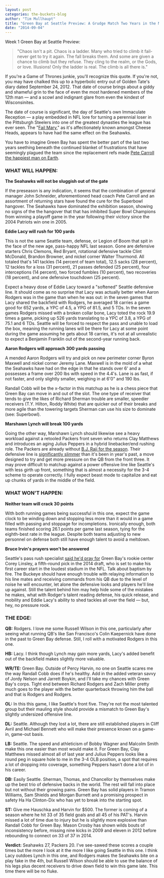 ```yaml
---
layout: post
categories: the-buckets-blog
author: "Tim Mullhaupt"
title: "Green Bay at Seattle Preview: A Grudge Match Two Years in the Making"
date: "2014-09-04"
---
```


Week 1 Green Bay at Seattle Preview:

> "Chaos isn't a pit. Chaos is a ladder. Many who tried to climb it fail-never get to try it again. The fall breaks them. And some are given a chance to climb but they refuse. They cling to the realm, or the Gods, or love. Illusions! Only the ladder is real. The climb is all there is."

If you're a Game of Thrones junkie, you'll recognize this quote. If you're not, you may have chalked this up to a hyperbolic entry out of Golden Tate's diary dated September 24, 2012. That date of course brings about a giddy and shameful grin to the face of even the most hardened members of the 12th man — and a scowl and indignant glare from even the kindest of Wisconsinites.

The date of course is significant, the day of Seattle's own Immaculate Reception — a play embedded in NFL lore for turning a perennial loser in the Pittsburgh Steelers into one of the greatest dynasties the league has ever seen. The "[Fail Mary](http://youtu.be/cnGa6ycrYYM)," as it's affectionately known amongst Cheese Heads, appears to have had the same effect on the Seahawks.

You have to imagine Green Bay has spent the better part of the last two years seething beneath the continued blanket of frustrations that have seemingly plagued the team since the replacement refs made [Pete Carroll the happiest man on Earth](http://cdn.tss.uproxx.com/TSS/wp-content/uploads/2012/09/pete-carroll.jpg).

### WHAT WILL HAPPEN:

**The Seahawks will not be sluggish out of the gate**

If the preseason is any indication, it seems that the combination of general manager John Schneider, aforementioned head coach Pete Carroll and an assortment of returning stars have found the cure for the Superbowl hangover. The Seahawks have dominated the exhibition season, showing no signs of the the hangover that that has inhibited Super Bowl Champions from winning a playoff game in the year following their victory since the 2004 Patriots win one in 2005.

**Eddie Lacy will rush for 100 yards**

This is not the same Seattle team, defense, or Legion of Boom that spit in the face of the new age, pass-happy NFL last season. Gone are defensive starters Chris Clemons, Red Bryant, rotational defensive tackle Clint McDonald, Brandon Browner, and nickel corner Walter Thurmond. All totaled that's 141 tackles (14 percent of team total), 12.5 sacks (28 percent), 12 tackles for a loss (31 percent), 21 passes defended (25 percent), four interceptions (14 percent), two forced fumbles (10 percent), two recoveries (18 percent), and one defensive touchdown (25 percent).

Expect a heavy dose of Eddie Lacy toward a "softened" Seattle defensive line. It should come as no surprise that Lacy was actually better when Aaron Rodgers was in the game than when he was out: in the seven games that Lacy shared the backfield with Rodgers, he averaged 18 carries a game good for 652 yards, a YPC of 4.5, a YPG of 81.5, and 5 TDs. In the seven games Rodgers missed with a broken collar bone, Lacy toted the rock 19.9 times a game, picking up 526 yards translating to a YPC of 3.8, a YPG of 75.1 and 6 TDs. Seattle will be forced to respect the pass and unable to load the box, meaning the running lanes will be there for Lacy at some point during the game assuming he gets about 18 carries, it's not at all unrealistic to expect a Benjamin Franklin out of the second-year running back.

**Aaron Rodgers will approach 300 yards passing**

A mended Aaron Rodgers will try and pick on new perimeter corner Byron Maxwell and nickel corner Jeremy Lane. Maxwell is in the mold of a what the Seahawks have had on the edge in that he stands over 6' and a possesses a frame over 200 lbs with speed in the 4.4's. Lane is as fast, if not faster, and only slightly smaller, weighing in at 6'0" and 190 lbs.

Randall Cobb will be the x-factor in this matchup as he is a chess piece that Green Bay can move in and out of the slot. The one type of receiver that tends to give the likes of Richard Sherman trouble are smaller, speedier receivers (T.Y. Hilton, Roddy White) that are quicker out of their breaks and more agile than the towering targets Sherman can use his size to dominate (see: Superbowl).

**Marshawn Lynch will break 100 yards**

Going the other way, Marshawn Lynch should likewise see a heavy workload against a retooled Packers front seven who returns Clay Matthews and introduces an aging Julius Peppers in a hybrid linebacker/end rushing role. The Packers are already without [B.J. Raji for the season](http://profootballtalk.nbcsports.com/2014/08/26/packers-put-b-j-raji-on-injured-reserve-get-down-to-75/). Their defensive line is [significantly slimmer](http://www.jsonline.com/sports/packers/packers-smaller-defensive-line-holding-up-against-the-run-b99332237z1-271626231.html?ipad=y) than it's been in year's past, a move designed to try and get more pressure on the QB from the front three. It may prove difficult to matchup against a power offensive line like Seattle's with less girth up front, something that is almost a necessity for the 3-4 scheme to operate correctly. I fully expect beast mode to capitalize and eat up chunks of yards in the middle of the field.

### WHAT WON'T HAPPEN:

**Neither team will crack 30 points**

With both running games being successful in this one, expect the game clock to be winding down and stopping less more than it would in a game filled with passing and stoppage for incompletions. Ironically enough, both teams finished scoring 26.1 points per game last season, tying for the eighth-best rate in the league. Despite both teams adjusting to new personnel on defense both still have enough talent to avoid a meltdown.

**Bruce Irvin's prayers won't be answered**

Seattle's pass rush specialist [said he'd pray for](http://www.usatoday.com/story/sports/nfl/seahawks/2014/09/02/bruce-irvin-corey-linsley-green-bay-packers-seattle-seahawks/14996735/) Green Bay's rookie center Corey Linsley, a fifth-round pick in the 2014 draft, who is set to make his first career start in the loudest stadium in the NFL. Talk about baptism by fire. The Buckeye should have enough trouble with relaying information to his line mates and receiving commands from his QB due to the level of noise he will encounter, let alone the defensive looks and players he'll line up against. Still the talent behind him may help hide some of the mistakes he makes, what with Rodger's talent reading defense, his quick release, and mobility and Eddie Lacy's ability to shed tackles all over the field — but, hey, no pressure rook.

### THE EDGE:

**QB:** Rodgers. I love me some Russell Wilson in this one, particularly after seeing what running QB's like San Francisco's Colin Kaepernick have done in the past to Green Bay defense. Still, I roll with a motivated Rodgers in this one.

**HB:** Lacy. I think though Lynch may gain more yards, Lacy's added benefit out of the backfield makes slightly more valuable.

**WR/TE:** Green Bay. Outside of Percy Harvin, no one on Seattle scares me the way Randall Cobb does if he's healthy. Add in the added veteran savvy of Jordy Nelson and Jarrett Boykin, and I'll take my chances with Green Bay's corps. Tight end between Richard Rodgers and Zach Miller pretty much goes to the player with the better quarterback throwing him the ball and that is Rodgers and Rodgers.

**OL:** In this this game, I like Seattle's front five. They're not the most talented group but their mauling style should provide a mismatch to Green Bay's slightly undersized offensive line.

**DL:** Seattle. Although they lost a lot, there are still established players in Cliff Avril and Michael Bennett who will make their presence known on a game-in, game-out basis.

**LB:** Seattle. The speed and athleticism of Bobby Wagner and Malcolm Smith make this one easier than most would make it. For Green Bay, Clay Matthews missed almost all of last year and Julius Peppers looks like a round peg in square hole to me in the 3-4 OLB position, a spot that requires a lot of dropping into coverage, something Peppers hasn't done a lot of in his career.

**DB:** Easily Seattle. Sherman, Thomas, and Chancellor by themselves make up the best trio of defensive backs in the world. The rest will fall into place but not without their growing pains. Green Bay has solid players in Tramon Williams, Sam Shields and Morgan Burnett and a promising prospect in safety Ha Ha Clinton-Dix who has yet to break into the starting spot.

**ST:** Give me Hauschka and Harvin for $500. The former is coming of a season where he hit 33 of 35 field goals and all 45 of his PAT's. Harvin missed a lot of time due to injury but he is slightly more explosive than Randall Cobb for Green Bay. Mason Crosby has shown wilds bouts of inconsistency before, missing nine kicks in 2009 and eleven in 2012 before rebounding to connect on 33 of 37 in 2014.

**Verdict:** Seahawks 27, Packers 20. I've see-sawed these scores a couple times but the more I look at it the more I like going Seattle in this one. I think Lacy outdoes Lynch in this one, and Rodgers makes the Seahawks bite on a play fake in the 4th, but Russell Wilson should be able to use the balance of his legs plus decent receivers to drive down field to win this game late. This time there will be no fluke.

